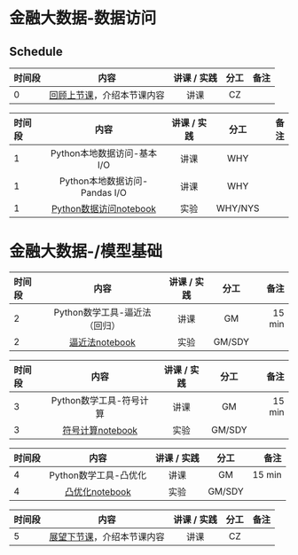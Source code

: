 # 金融大数据-数据访问
## Schedule

|  时间段   |  内容    |   讲课 / 实践   |  分工  |    备注   |
| :---     |   :----:    |   :----:    |    :----:    |       ---: |
|    0     | [回顾上节课](5-FBD.md)，介绍本节课内容     |  讲课    |     CZ     |         |


|时间段   |  内容    | 讲课 / 实践     |  分工  |  备注       |
| :---    |   :----:    |   :----:    |    :----:    | ---: |
|    1    |   Python本地数据访问-基本I/O     |    讲课  |      WHY     |         |
|    1    |   Python本地数据访问-Pandas I/O     |    讲课  |      WHY     |         |
|    1    |   [Python数据访问notebook]()     |    实验  |      WHY/NYS     |         |


# 金融大数据-/模型基础


|时间段   |  内容    | 讲课 / 实践     |  分工  |  备注       |
| :---    |   :----:    |   :----:    |    :----:    | ---: |
|    2    |   Python数学工具-逼近法（回归）     |    讲课  |      GM    |    15 min     |
|    2    |   [逼近法notebook]()     |    实验  |      GM/SDY     |         |

|时间段   |  内容    | 讲课 / 实践     |  分工  |  备注       |
| :---    |   :----:    |   :----:    |    :----:    | ---: |
|    3    |   Python数学工具-符号计算     |    讲课  |      GM    |     15 min    |
|    3    |   [符号计算notebook]()     |    实验  |      GM/SDY     |         |

|时间段   |  内容    | 讲课 / 实践     |  分工  |  备注       |
| :---    |   :----:    |   :----:    |    :----:    | ---: |
|    4    |   Python数学工具-凸优化     |    讲课  |      GM    |     15 min    |
|    4    |   [凸优化notebook]()     |    实验  |      GM/SDY     |         |


|时间段     |  内容    | 讲课 / 实践     |  分工  |备注       |
| :---      |   :----:    |   :----:    |    :----:    |       ---: |
|   5      | [展望下节课](7-FBD.md)，介绍本节课内容     |  讲课    |     CZ     |         |
